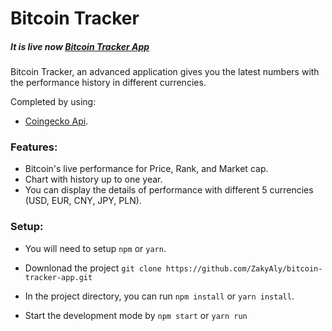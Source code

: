 # Bitcoin Tracker

##### It is live now [Bitcoin Tracker App](https://bitcointracker-app.netlify.app/)

Bitcoin Tracker, an advanced application gives you the latest numbers with the performance history in different currencies.

Completed by using:

- [Coingecko Api](https://api.coingecko.com/api/v3/coins/bitcoin).

### Features:

- Bitcoin's live performance for Price, Rank, and Market cap.
- Chart with history up to one year.
- You can display the details of performance with different 5 currencies (USD, EUR, CNY, JPY, PLN).

### Setup:

- You will need to setup `npm` or `yarn`.
- Downlonad the project `git clone https://github.com/ZakyAly/bitcoin-tracker-app.git`
- In the project directory, you can run `npm install` or `yarn install`.

- Start the development mode by `npm start` or `yarn run`
